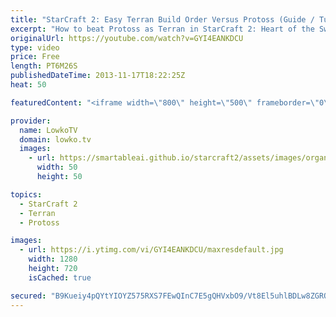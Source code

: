 ```yaml
---
title: "StarCraft 2: Easy Terran Build Order Versus Protoss (Guide / Tutorial / How-To)"
excerpt: "How to beat Protoss as Terran in StarCraft 2: Heart of the Swarm. StarCraft 2 Build Order guide for Terran.   Reaper Expand 10 Supply Depot 12 Barracks 12 Refinery  @Barracks: Orbital Command + Reaper @Reaper: 2 SCV's off gas + Reactor on the Barracks  17 Command Center 18 Supply Depot  Transition to"
originalUrl: https://youtube.com/watch?v=GYI4EANKDCU
type: video
price: Free
length: PT6M26S
publishedDateTime: 2013-11-17T18:22:25Z
heat: 50

featuredContent: "<iframe width=\"800\" height=\"500\" frameborder=\"0\" src=\"https://www.youtube.com/embed/GYI4EANKDCU\" allow=\"accelerometer; autoplay; encrypted-media; gyroscope; picture-in-picture\" allowfullscreen></iframe>"

provider:
  name: LowkoTV
  domain: lowko.tv
  images:
    - url: https://smartableai.github.io/starcraft2/assets/images/organizations/lowko.tv-50x50.jpg
      width: 50
      height: 50

topics:
  - StarCraft 2
  - Terran
  - Protoss

images:
  - url: https://i.ytimg.com/vi/GYI4EANKDCU/maxresdefault.jpg
    width: 1280
    height: 720
    isCached: true

secured: "B9Kueiy4pQYtYIOYZ575RXS7FEwQInC7E5gQHVxbO9/Vt8El5uhlBDLw8ZGRQKfBqoJOKyuk9h8tRvOC86eVSNA4rqqaw/sCAferWcWLymbNvUryOq3rIUSXmprY3q0lJ/oAAxvPiCG2C5eQtEIyCIJlaKikA4VSoY8oCN3dBdH5fTlt1zffWiCEd9WOF2e/TMigN+yDPp5yFLqWOsPPjgeo/ZP01NEODu8NhkDDuAW8Fv+STMH2zjOihUxq+UIRm4PK+0LI1giopSsZ69WKO4JrEEN7SxxSPI7Ng1HthTB8ib+HTdGB7ilfGKfnJx8JumavQnPb1awoK89ckHejzQzkEMS8Esomgz+XG0byQsvCMT7c5yUxkTlkguSA80GZa3y/4Jc1xVQGyhmL2x7aNovFLdTHr3LigoUL3Vz1UOc=;9sDcjYpFjipqP2FOKBytTg=="
---
```



